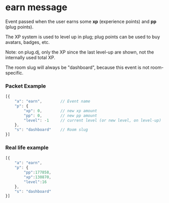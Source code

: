 # earn message

Event passed when the user earns some **xp** (experience points) and **pp** (plug points).

The XP system is used to level up in plug; plug points can be used to buy avatars, badges, etc.

Note: on plug.dj, only the XP since the last level-up are shown, not the internally used total XP.

The room slug will always be "dashboard", because this event is not room-specific.


### Packet Example

```js
[{
    "a": "earn",        // Event name
    "p": {
        "xp": 0,        // new xp amount
        "pp": 0,        // new pp amount
        "level": -1     // current level (or new level, on level-up)
    },
    "s": "dashboard"    // Room slug
}]
```
### Real life example
```js
[{
    "a": "earn",
    "p": {
        "pp":177858,
        "xp":130870,
        "level":16
    },
    "s": "dashboard"
}]
```
